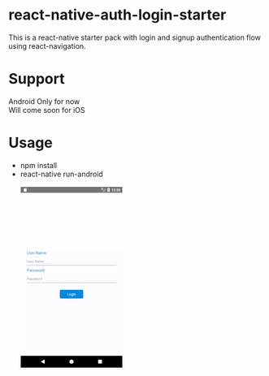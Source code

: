 # react-native-auth-login-starter
This is a react-native starter pack with login and signup authentication flow using react-navigation.

# Support
Android Only for now<br>
Will come soon for iOS

# Usage
* npm install<br>
* react-native run-android<br><br>
![](https://github.com/MrPeproni/react-native-auth-login-starter/blob/master/demo.gif)
